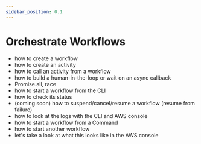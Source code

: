 ```yaml
---
sidebar_position: 0.1
---
```


# Orchestrate Workflows

- how to create a workflow
- how to create an activity
- how to call an activity from a workflow
- how to build a human-in-the-loop or wait on an async callback
- Promise.all, race
- how to start a workflow from the CLI
- how to check its status
- (coming soon) how to suspend/cancel/resume a workflow (resume from failure)
- how to look at the logs with the CLI and AWS console
- how to start a workflow from a Command
- how to start another workflow
- let's take a look at what this looks like in the AWS console
